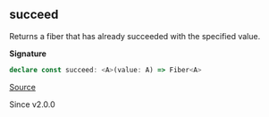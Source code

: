 ## succeed

Returns a fiber that has already succeeded with the specified value.

**Signature**

```ts
declare const succeed: <A>(value: A) => Fiber<A>
```

[Source](https://github.com/Effect-TS/effect/tree/main/packages/effect/src/Fiber.ts#L686)

Since v2.0.0